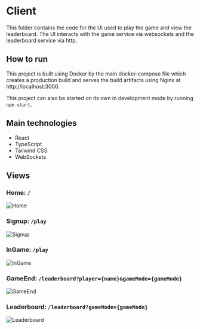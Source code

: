 # Client

This folder contains the code for the UI used to play the game and view the leaderboard. The UI interacts with the game service via websockets and the leaderboard service via http.

## How to run

This project is built using Docker by the main docker-compose file which creates a production build and serves the build artifacts using Nginx at http://localhost:3000.

This project can also be started on its own in development mode by running `npm start`.

## Main technologies
- React
- TypeScript
- Tailwind CSS
- WebSockets

## Views

### Home: `/`

![Home](../../../../assets/home.png)

### Signup: `/play`

![Signup](../../../../assets/signup.png)
### InGame: `/play`

![InGame](../../../../assets/game.png)

### GameEnd: `/leaderboard?player={name}&gameMode={gameMode}`

![GameEnd](../../../../assets/finish.png)

### Leaderboard: `/leaderboard?gameMode={gameMode}`

![Leaderboard](../../../../assets/leaderboard.png)